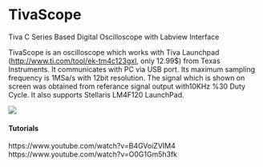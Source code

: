 # TivaScope
Tiva C Series Based Digital Oscilloscope with Labview Interface

TivaScope is an oscilloscope which works with Tiva Launchpad (http://www.ti.com/tool/ek-tm4c123gxl, only 12.99$) from Texas Instruments. It communicates with PC via USB port. Its maximum sampling frequency is 1MSa/s with 12bit resolution. The signal which is shown on screen was obtained from referance signal output with10KHz %30 Duty Cycle. It also supports Stellaris LM4F120 LaunchPad.

![](https://lh5.googleusercontent.com/-CayM1_yCOV0/VVpklgAl9yI/AAAAAAAAAzo/rYRRZXlw71o/w979-h886/iconmain.jpg)

<h4>Tutorials</h4>
https://www.youtube.com/watch?v=B4GVoiZVIM4<br>
https://www.youtube.com/watch?v=O0G1Gm5h3fk
